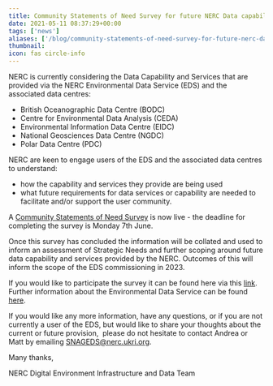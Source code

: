 ```yaml
---
title: Community Statements of Need Survey for future NERC Data capability and Services
date: 2021-05-11 08:37:29+00:00
tags: ['news']
aliases: ['/blog/community-statements-of-need-survey-for-future-nerc-data-capability-and-services']
thumbnail: 
icon: fas circle-info
---
```


NERC is currently considering the Data Capability and Services that are provided via the NERC Environmental Data Service (EDS) and the associated data centres:


* British Oceanographic Data Centre (BODC)
* Centre for Environmental Data Analysis (CEDA)
* Environmental Information Data Centre (EIDC)
* National Geosciences Data Centre (NGDC)
* Polar Data Centre (PDC)


NERC are keen to engage users of the EDS and the associated data centres to understand:


* how the capability and services they provide are being used
* what future requirements for data services or capability are needed to facilitate and/or support the user community.


A [Community Statements of Need Survey](https://engagementhub.ukri.org/nerc/eds/) is now live - the deadline for completing the survey is Monday 7th June.   
  
Once this survey has concluded the information will be collated and used to inform an assessment of Strategic Needs and further scoping around future data capability and services provided by the NERC. Outcomes of this will inform the scope of the EDS commissioning in 2023.


If you would like to participate the survey it can be found here via this [link](https://engagementhub.ukri.org/nerc/eds).  Further information about the Environmental Data Service can be found [here](https://nerc.ukri.org/research/sites/environmental-data-service-eds/).


If you would like any more information, have any questions, or if you are not currently a user of the EDS, but would like to share your thoughts about the current or future provision,  please do not hesitate to contact Andrea or Matt by emailing [SNAGEDS@nerc.ukri.org](mailto:SNAGEDS@nerc.ukri.org).


Many thanks,


NERC Digital Environment Infrastructure and Data Team


